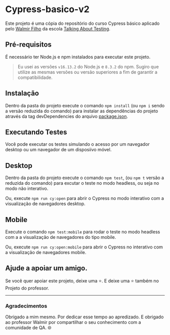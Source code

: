 #  Cypress-basico-v2

Este projeto é uma cópia do repositório do curso Cypress básico aplicado pelo [Walmir Filho](https://walmyr.dev) da escola [Talking About Testing](https://talkingabouttesting.com/).

## Pré-requisitos

É necessário ter Node.js e npm instalados para executar este projeto.

> Eu usei as versões `v16.13.2` do Node.js e `8.3.2` do npm. Sugiro que utilize as mesmas versões ou versão superiores a fim de garantir a compatibilidade.

## Instalação

Dentro da pasta do projeto execute o comando `npm install` (ou `npm i` sendo a versão reduzida do comando) para instalar as dependências do projeto através da tag devDependencies do arquivo [package.json](./package.json).

## Executando Testes

Você pode executar os testes simulando o acesso por um  navegador desktop ou um navegador de um disposiivo móvel.

## Desktop

Dentro da pasta do projeto execute o comando `npm test`, (ou `npm t` versão a reduzida do comando) para excutar o teste no modo headless, ou seja no modo não interativo.

Ou, execute `npm run cy:open` para abrir o Cypress no modo interativo com a visualização de navegadores desktop.

## Mobile

Execute o comando `npm test:mobile` para rodar o teste no modo headless com a a visualização de navegadores do tipo mobile.

Ou, execute `npm run cy:open:mobile` para abrir o Cypress no interativo com a visualização de navegadores mobile.

## Ajude a apoiar um amigo.

Se você quer apoiar este projeto, deixe uma ⭐. E deixe uma ⭐ também no Projeto do professor.


___
### Agradecimentos
Obrigado a mim mesmo. Por dedicar esse tempo ao apredizado. E obrigado ao professor Walmir por compartilhar o seu conhecimento com a comunidade de QA. :globe_with_meridians: